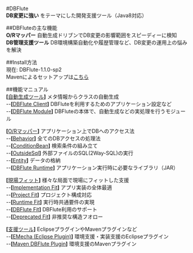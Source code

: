 #DBFlute  
__DB変更に強い__ をテーマにした開発支援ツール（Java8対応）

##DBFluteの主な機能  
__O/Rマッパー__ 自動生成ドリブンでDB変更の影響範囲をスピーディーに検知  
__DB管理支援ツール__ DB環境構築自動化や履歴管理など、DB変更の運用上の悩みを解決

##Install方法  
現在: DBFlute-1.1.0-sp2  
Mavenによるセットアップは[こちら](http://dbflute.seasar.org/ja/environment/setup/maven.html)

##機能マニュアル  
__[__[自動生成ツール](http://dbflute.seasar.org/ja/manual/function/generator/index.html)__]__ メタ情報からクラスの自動生成  
--__[__[DBFlute Client](http://dbflute.seasar.org/ja/manual/function/generator/client/index.html)__]__ DBFluteを利用するためのアプリケーション設定など  
--__[__[DBFlute   Module](http://dbflute.seasar.org/ja/manual/function/generator/module/index.html)__]__ DBFluteの本体で、自動生成などの実処理を行うモジュール  

__[__[O/Rマッパー](http://dbflute.seasar.org/ja/manual/function/ormapper/index.html)__]__ アプリケーション上でDBへのアクセス法  
--__[__[Behavior](http://dbflute.seasar.org/ja/manual/function/ormapper/behavior/index.html)__]__ 全てのDBアクセスの処理法  
--__[__[ConditionBean](http://dbflute.seasar.org/ja/manual/function/ormapper/behavior/index.html)__]__ 検索条件の組み立て  
--__[__[OutsideSql](http://dbflute.seasar.org/ja/manual/function/ormapper/outsidesql/index.html)__]__ 外部ファイルのSQL(2Way-SQL)の実行  
--__[__[Entity](http://dbflute.seasar.org/ja/manual/function/ormapper/entity/index.html)__]__ データの格納  
--__[__[DBFlute Runtime](http://dbflute.seasar.org/ja/manual/function/ormapper/runtime/index.html)__]__  アプリケーション実行時に必要なライブラリ（JAR）  

__[__[現場フィット](http://dbflute.seasar.org/ja/manual/function/genbafit/index.html)__]__ 様々な局面で現場にフィットした支援  
--__[__[Implementation Fit](http://dbflute.seasar.org/ja/manual/function/genbafit/implfit/index.html)__]__ アプリ実装の全体最適  
--__[__[Project Fit](http://dbflute.seasar.org/ja/manual/function/genbafit/projectfit/index.html)__]__ プロジェクト構成対応  
--__[__[Runtime Fit](http://dbflute.seasar.org/ja/manual/function/genbafit/runtimefit/index.html)__]__ 実行時共通要件の実現  
--__[__[DBFlute Fit](http://dbflute.seasar.org/ja/manual/function/genbafit/dbflutefit/index.html)__]__ DBFlute利用のサポート  
--__[__[Deprecated Fit](http://dbflute.seasar.org/ja/manual/function/genbafit/deprecatedfit/index.html)__]__ 非推奨な構造フオロー  

__[__[支援ツール](http://dbflute.seasar.org/ja/manual/function/helper/index.html)__]__ EclipseプラグインやMavenプラグインなど  
--__[__[EMecha (Eclipse Plugin)](http://dbflute.seasar.org/ja/manual/function/helper/emecha/index.html)__]__ 環境支援・実装支援のEclipseプラグイン  
--__[__[Maven DBFlute Plugin](http://dbflute.seasar.org/ja/manual/function/helper/maven/index.html)__]__ 環境支援のMavenプラグイン
